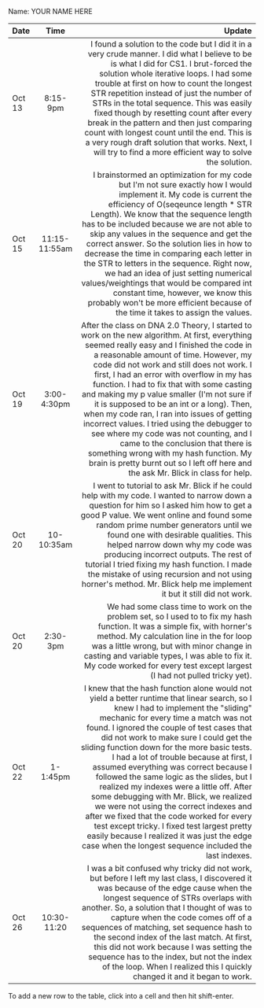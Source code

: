 Name: YOUR NAME HERE

| Date   |     Time      |                                                                                                                                                                                                                                                                                                                                                                                                                                                                                                                                                                                                                                                                                                                                                                                         Update |
|:-------|:-------------:|-----------------------------------------------------------------------------------------------------------------------------------------------------------------------------------------------------------------------------------------------------------------------------------------------------------------------------------------------------------------------------------------------------------------------------------------------------------------------------------------------------------------------------------------------------------------------------------------------------------------------------------------------------------------------------------------------------------------------------------------------------------------------------------------------:|
| Oct 13 |   8:15-9pm    |                                                                                                                                                                                                                 I found a solution to the code but I did it in a very crude manner. I did what I believe to be is what I did for CS1. I brut-forced the solution whole iterative loops. I had some trouble at first on how to count the longest STR repetition instead of just the number of STRs in the total sequence. This was easily fixed though by resetting count after every break in the pattern and then just comparing count with longest count until the end. This is a very rough draft solution that works. Next, I will try to find a more efficient way to solve the solution. |
| Oct 15 | 11:15-11:55am |                                                                                                                                      I brainstormed an optimization for my code but I'm not sure exactly how I would implement it. My code is current the efficiency of O(seqeunce length * STR Length). We know that the sequence length has to be included because we are not able to skip any values in the sequence and get the correct answer. So the solution lies in how to decrease the time in comparing each letter in the STR to letters in the sequence. Right now, we had an idea of just setting numerical values/weightings that would be compared int constant time, however, we know this probably won't be more efficient because of the time it takes to assign the values. |
| Oct 19 |  3:00-4:30pm  |                                                     After the class on DNA 2.0 Theory, I started to work on the new algorithm. At first, everything seemed really easy and I finished the code in a reasonable amount of time. However, my code did not work and still does not work. I first, I had an error with overflow in my has function. I had to fix that with some casting and making my p value smaller (I'm not sure if it is supposed to be an int or a long). Then, when my code ran, I ran into issues of getting incorrect values. I tried using the debugger to see where my code was not counting, and I came to the conclusion that there is something wrong with my hash function. My brain is pretty burnt out so I left off here and the ask Mr. Blick in class for help. |
| Oct 20 |  10-10:35am   |                                                                                                                                                                                                                                                                    I went to tutorial to ask Mr. Blick if he could help with my code. I wanted to narrow down a question for him so I asked him how to get a good P value. We went online and found some random prime number generators until we found one with desirable qualities. This helped narrow down why my code was producing incorrect outputs. The rest of tutorial I tried fixing my hash function. I made the mistake of using recursion and not using horner's method. Mr. Blick help me implement it but it still did not work. |
| Oct 20 |   2:30-3pm    |                                                                                                                                                                                                                                                                                                                                                                                                                                             We had some class time to work on the problem set, so I used to to fix my hash function. It was a simple fix, with horner's method. My calculation line in the for loop was a little wrong, but with minor change in casting and variable types, I was able to fix it. My code worked for every test except largest (I had not pulled tricky yet). |
| Oct 22 |   1-1:45pm    | I knew that the hash function alone would not yield a better runtime that linear search, so I knew I had to implement the "sliding" mechanic for every time a match was not found. I ignored the couple of test cases that did not work to make sure I could get the sliding function down for the more basic tests. I had a lot of trouble because at first, I assumed everything was correct because I followed the same logic as the slides, but I realized my indexes were a little off. After some debugging with Mr. Blick, we realized we were not using the correct indexes and after we fixed that the code worked for every test except tricky. I fixed test largest pretty easily because I realized it was just the edge case when the longest sequence included the last indexes. |
| Oct 26 |  10:30-11:20  |                                                                                                                                                                                                                                                             I was a bit confused why tricky did not work, but before I left my last class, I discovered it was because of the edge cause when the longest sequence of STRs overlaps with another. So, a solution that I thought of was to capture when the code comes off of a sequences of matching, set sequence hash to the second index of the last match. At first, this did not work because I was setting the sequence has to the index, but not the index of the loop. When I realized this I quickly changed it and it began to work. |


To add a new row to the table, click into a cell and then hit shift-enter.